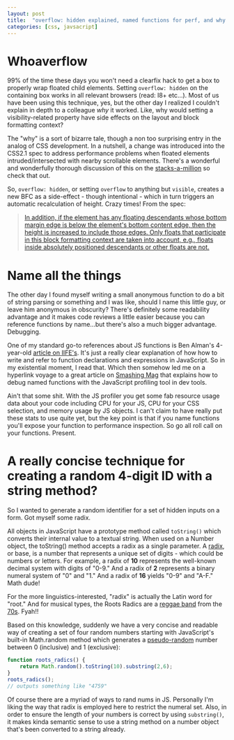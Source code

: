 ```yaml
---
layout: post
title:  "overflow: hidden explained, named functions for perf, and why radix is aight"
categories: [css, javsacript]
---
```


# Whoaverflow
99% of the time these days you won't need a clearfix hack to get a box to properly wrap floated child elements. Setting `overflow: hidden` on the containing box works in all relevant browsers (read: I8+ etc...).  Most of us have been using this technique, yes, but the other day I realized I couldn't explain in depth to a colleague _why_ it worked.  Like, why would setting a visibility-related property have side effects on the layout and block formatting context?

The "why" is a sort of bizarre tale, though a non too surprising entry in the analog of CSS development.  In a nutshell, a change was introduced into the CSS2.1 spec to address performance problems when floated elements intruded/intersected with nearby scrollable elements.  There's a wonderful and wonderfully thorough discussion of this on the [stacks-a-million](http://stackoverflow.com/questions/9943503/why-does-css2-1-define-overflow-values-other-than-visible-to-establish-a-new-b/11854515#11854515) so check that out.

So, `overflow: hidden`, or setting `overflow` to anything but `visible`,  creates a new BFC as a side-effect - though intentional - which in turn triggers an automatic recalculation of height.  Crazy times!  From the spec: 

> [In addition, if the element has any floating descendants whose bottom margin edge is below the element's bottom content edge, then the height is increased to include those edges. Only floats that participate in this block formatting context are taken into account, e.g., floats inside absolutely positioned descendants or other floats are not.](http://www.w3.org/TR/CSS21/visudet.html#root-height)

# Name all the things
The other day I found myself writing a small anonymous function to do a bit of string parsing or something and I was like, should I name this little guy, or leave him anonymous in obscurity?  There's definitely some readability advantage and it makes code reviews a little easier because you can reference functions by name...but there's also a much bigger advantage.  Debugging.  

One of my standard go-to references about JS functions is Ben Alman's 4-year-old [article on IIFE's](http://benalman.com/news/2010/11/immediately-invoked-function-expression/).  It's just a really clear explanation of how how to write and refer to function declarations and expressions in JavaScript.  So in my existential moment, I read that.  Which then somehow led me on a hyperlink voyage to a great article on [Smashing Mag](http://coding.smashingmagazine.com/2012/06/12/javascript-profiling-chrome-developer-tools/) that explains how to debug named functions with the JavaScript profiling tool in dev tools.

Ain't that some shit.  With the JS profiler you get some fab resource usage data about your code including CPU for your JS, CPU for your CSS selection, and memory usage by JS objects.  I can't claim to have really put these stats to use quite yet, but the key point is that if you name functions you'll expose your function to performance inspection.   So go all roll call on your functions.  Present. 

# A really concise technique for creating a random 4-digit ID with a string method?

So I wanted to generate a random identifier for a set of hidden inputs on a form.  Got myself some radix.

All objects in JavaScript have a prototype method called `toString()` which converts their internal value to a textual string.  When used on a Number object, the toString() method accepts a radix as a single parameter.  A [radix](http://en.wikipedia.org/wiki/Radix), or base, is a number that represents a unique set of digits - which could be numbers or letters.  For example, a radix of **10** represents the well-known decimal system with digits of "0-9."  And a radix of **2** represents a binary numeral system of "0" and "1."  And a radix of **16** yields "0-9" and "A-F."  Math dude!

For the more linguistics-interested, "radix" is actually the Latin word for "root."  And for musical types, the Roots Radics are a [reggae band](http://en.wikipedia.org/wiki/Roots_Radics) from the [70s](http://www.youtube.com/watch?v=He5pOzmI8-c).  Fyah!!

Based on this knowledge, suddenly we have a very concise and readable way of creating a set of four random numbers starting with JavaScript's built-in Math.random method which generates a [pseudo-random](http://en.wikipedia.org/wiki/Pseudorandomness) number between 0 (inclusive) and 1 (exclusive):

```javascript
function roots_radics() {
	return Math.random().toString(10).substring(2,6);
}
roots_radics();
// outputs something like "4759"
```

Of course there are a myriad of ways to rand nums in JS. Personally I'm liking the way that radix is employed here to restrict the numeral set.  Also, in order to ensure the length of your numbers is correct by using `substring()`, it makes kinda semantic sense to use a string method on a number object that's been converted to a string already.